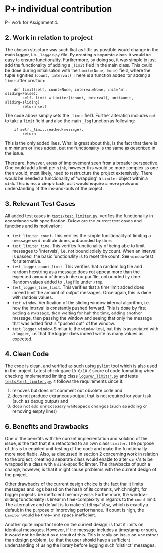 # P+ individual contribution
P+ work for Assignment 4.

## 2. Work in relation to project

The chosen structure was such that as little as possible
would change in the main logger, i.e. `_logger.py` file.
By creating a separate class, it would be easy to ensure functionality.
Furthermore, by doing so, it was simple to just add the functionality
of adding a `_limit` field in the main class.
This could be done during initialisation with the `limit=(None, None)`
field, where the tuple signifies `(count, interval)`.
There is a function added for adding a `limit` after creation:

```python3
    def limit(self, count=None, interval=None, unit='m', sliding=False):
        self._limit = Limiter((count, interval), unit=unit, sliding=sliding)
        return self
```

The code above simply sets the `_limit` field.
Further alteration includes `opt` to take a `limit` field and
also the main `_log` function as following:

```python3
    if self._limit.reached(message):
        return
```

This is the only added lines.
What is great about this, is the fact that there is a minimum
of lines added, but the functionality is the same as described in the 
issue.

There are, however, areas of improvement seen from a broader perspective.
One could add a limit per-`sink`, however this would be more complex as
one then would, most likely, need to restructure the project extensively.
There would be needed a functionality of 'wrapping' a `Limiter`
object within a `sink`.
This is not a simple task, as it would require a more profound
understanding of the ins-and-outs of the project.

## 3. Relevant Test Cases

All added test cases in [`tests/test_limiter.py`](https://github.com/Glace97/loguru/blob/2-implement-limiter-class/tests/test_limiter.py).
verifies the functionality in accordance with specification.
Below are the current test cases and functions and its motivation:
- `test_limiter_count`. This verifies the simple
functionality of limiting a message sent multiple times,
unbounded by time.
- `test_limiter_time`. This verifies
functionality of being able to limit messages to 'intervals',
i.e. not bound solely by count. When an interval is passed,
the basic functionality is to reset the count. See `window`-test for
alternative.
- `test_logger_count_limit`. This verifies that a random
log file and random hexstring as a message does not appear
more than the expected amount of times in the output file,
unbounded by time. Random values added to `.log` file under
`/tmp`.
- `test_logger_time_limit`. This verifies that a time limit
added does indeed limit the amount of output messages.
Once again, this is done with random values.
- `test_window`. Verification of the sliding window interval
algorithm, i.e. how the interval is constantly pushed forward.
This is done by first adding a message, then waiting for half the time,
adding another message, then passing the window and seeing that only
the message that was added first is "pushed out" of the window.
- `test_logger_window`. Similar to the `window`-test, but this 
is associated with a `logger`, i.e. that the logger does indeed
write as many values as expected.

## 4. Clean Code

The code is clean, and verified as such using
`pylint` tool which is also used in the project.
Latest check gave `10.0/10.0` score of code
formatting when checking implemented limiting class
[`loguru/_limiter.py`](https://github.com/Glace97/loguru/blob/2-implement-limiter-class/loguru/_limiter.py)
and tests [`tests/test_limiter.py`](https://github.com/Glace97/loguru/blob/2-implement-limiter-class/tests/test_limiter.py).
It follows the requirements since it:
1. removes but does not comment out obsolete code and
2. does not produce extraneous output that is not required for your task (such as debug output) and
3. does not add unnecessary whitespace changes (such as adding or removing empty lines)

## 6. Benefits and Drawbacks

One of the benefits with the current implementation
and solution of the issue, is the fact that it is refactored
to an own class `Limiter`.
The purpose of this is to enabled unit-testing of the 
code and make the functionality more modifiable.
Also, as discussed in section 2 concerning work
in relation to the project, creating a separate class
would enable to alter `sink`'s to be wrapped in a 
class with a `sink`-specific limiter.
The drawbacks of such a change, however, is that
it might cause problems with the current design of the
project.

Other drawbacks of the current design choice is
the fact that it limits messages and logs
based on the hash of its contents, which might,
for bigger projects, be inefficient memory-wise.
Furthermore, the window-sliding functionality
is linear in time-complexity in regards to the `count`
limit.
The alternative and default is to make `sliding=False`,
which is exactly a default in the purpose of improving
performance.
If count is high, the `Limiter` would be time- and space
inefficient.

Another quite important note on the current design,
is that it limits on identical messages.
However, if the message includes a timestamp or such,
it would not be limited as a result of this.
This is really an issue on use rather than design problem,
i.e. that the user should have a sufficient understanding of
using the library before logging such 'distinct' messages.
